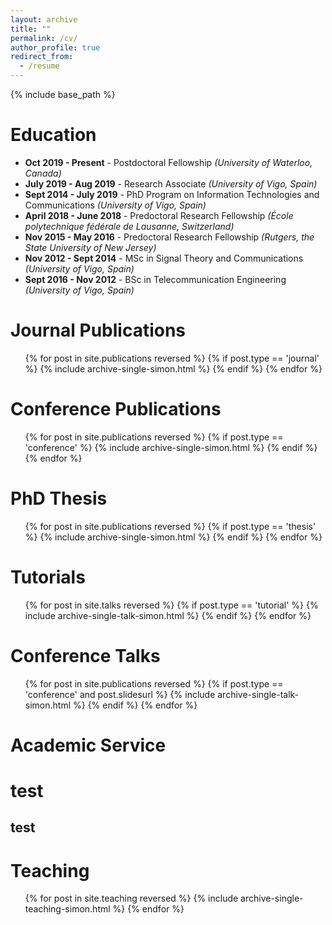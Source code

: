 ```yaml
---
layout: archive
title: ""
permalink: /cv/
author_profile: true
redirect_from:
  - /resume
---
```


{% include base_path %}

Education
======
* **Oct 2019 - Present** - Postdoctoral Fellowship *(University of Waterloo, Canada)*
* **July 2019 - Aug 2019** - Research Associate *(University of Vigo, Spain)*
* **Sept 2014 - July 2019** - PhD Program on Information Technologies and Communications *(University of Vigo, Spain)*
* **April 2018 - June 2018** - Predoctoral Research Fellowship *(École polytechnique fédérale de Lausanne, Switzerland)*
* **Nov 2015 - May 2016** - Predoctoral Research Fellowship *(Rutgers, the State University of New Jersey)*
* **Nov 2012 - Sept 2014** - MSc in Signal Theory and Communications *(University of Vigo, Spain)*
* **Sept 2016 - Nov 2012** - BSc in Telecommunication Engineering *(University of Vigo, Spain)*


Journal Publications
======
  <ul>{% for post in site.publications reversed %}
    {% if post.type == 'journal' %}
      {% include archive-single-simon.html %}
    {% endif %}
  {% endfor %}</ul>

Conference Publications
======
  <ul>{% for post in site.publications reversed %}
    {% if post.type == 'conference' %}
      {% include archive-single-simon.html %}
    {% endif %}
  {% endfor %}</ul>

PhD Thesis
======
<ul>{% for post in site.publications reversed %}
  {% if post.type == 'thesis' %}
    {% include archive-single-simon.html %}
  {% endif %}
{% endfor %}</ul>

Tutorials
======
  <ul>{% for post in site.talks reversed %}
    {% if post.type == 'tutorial' %}
      {% include archive-single-talk-simon.html %}
    {% endif %}
  {% endfor %}</ul>

Conference Talks
======
<ul>{% for post in site.publications reversed %}
  {% if post.type == 'conference' and post.slidesurl %}
    {% include archive-single-talk-simon.html %}
  {% endif %}
{% endfor %}</ul>

Academic Service
======

# test #
## test ##


Teaching
======
  <ul>{% for post in site.teaching reversed %}
    {% include archive-single-teaching-simon.html %}
  {% endfor %}</ul>
